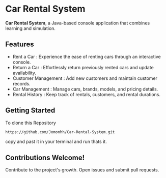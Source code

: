 # Car Rental System

**Car Rental System**, a Java-based console application that combines learning and simulation.

## Features

- Rent a Car : Experience the ease of renting cars through an interactive console.
- Return a Car : Effortlessly return previously rented cars and update availability.
- Customer Management : Add new customers and maintain customer records.
- Car Management : Manage cars, brands, models, and pricing details.
- Rental History : Keep track of rentals, customers, and rental durations.

## Getting Started

To clone this Repository

```bash 
https://github.com/Jomonhh/Car-Rental-System.git
```

copy and past it in your terminal and run thats it.

## Contributions Welcome! 

Contribute to the project's growth. Open issues and submit pull requests.

